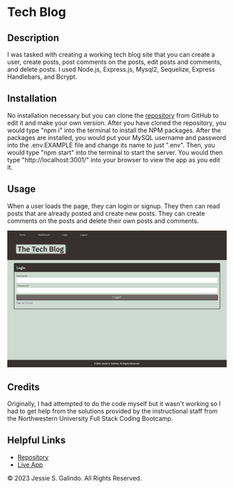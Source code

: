 # Tech Blog

## Description

I was tasked with creating a working tech blog site that you can create a user, create posts, post comments on the posts, edit posts and comments, and delete posts. I used Node.js, Express.js, Mysql2, Sequelize, Express Handlebars, and Bcrypt. 

## Installation

No installation necessary but you can clone the [repository](https://github.com/MrMessyFace/tech-blog) from GitHub to edit it and make your own version. After you have cloned the repository, you would type "npm i" into the terminal to install the NPM packages. After the packages are installed, you would put your MySQL username and password into the .env.EXAMPLE file and change its name to just ".env". Then, you would type "npm start" into the terminal to start the server. You would then type "http://localhost:3001/" into your browser to view the app as you edit it.

## Usage

When a user loads the page, they can login or signup. They then can read posts that are already posted and create new posts. They can create comments on the posts and delete their own posts and comments.

![Screenshot](./assets/images/tech-blog-screenshot.jpg)

## Credits

Originally, I had attempted to do the code myself but it wasn't working so I had to get help from the solutions provided by the instructional staff from the Northwestern University Full Stack Coding Bootcamp.

## Helpful Links

- [Repository](https://github.com/MrMessyFace/tech-blog)
- [Live App](https://tech-blog-jg2023-1d9dc6a7613a.herokuapp.com/)

&copy; 2023 Jessie S. Galindo. All Rights Reserved.
